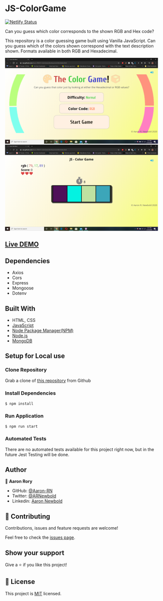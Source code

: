 # JS-ColorGame
[![Netlify Status](https://api.netlify.com/api/v1/badges/5e0b327d-8311-44d4-b234-6482d87de7e3/deploy-status)](https://app.netlify.com/sites/js-colorgame/deploys)

Can you guess which color corresponds to the shown RGB and Hex code?

This repository is a color guessing game built using Vanilla JavaScript. Can you guess which of the colors shown correspond with the text description shown. Formats available in both RGB and Hexadecimal.

![screenshot](./screenshot.png)
![screenshot](./screenshot2.png)


## [Live DEMO](https://js-colorgame.netlify.com/)

## Dependencies

- Axios
- Cors
- Express
- Mongoose
- Dotenv

## Built With

- HTML, CSS
- [JavaScript](https://developer.mozilla.org/en-US/docs/Web/JavaScript)
- [Node Package Manager(NPM)](https://www.npmjs.com/)
- [Node.js](https://www.nodejs.org/)
- [MongoDB](https://www.mongodb.com/)

## Setup for Local use

### Clone Repository

Grab a clone of [this repository](https://github.com/Aaron-RN/JS-ColorGame) from Github

### Install Dependencies

```
$ npm install
```

### Run Application

```
$ npm run start
```

### Automated Tests

There are no automated tests available for this project right now, but in the future Jest Testing will be done.

## Author

👤 **Aaron Rory**

- GitHub: [@Aaron-RN](https://github.com/Aaron-RN)
- Twitter: [@ARNewbold](https://twitter.com/ARNewbold)
- Linkedin: [Aaron Newbold](https://www.linkedin.com/in/aaron-newbold-1b9233187/)

## 🤝 Contributing

Contributions, issues and feature requests are welcome!

Feel free to check the [issues page](issues/).

## Show your support

Give a ⭐️ if you like this project!

## 📝 License

This project is [MIT](lic.url) licensed.
